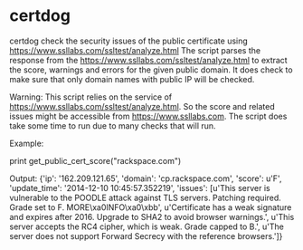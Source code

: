 certdog
=======

certdog check the security issues of the public certificate using https://www.ssllabs.com/ssltest/analyze.html
The script parses the response from the https://www.ssllabs.com/ssltest/analyze.html to extract the score,
warnings and errors for the given public domain. It does check to make sure that only domain names with
public IP will be checked. 

Warning: This script relies on the service of https://www.ssllabs.com/ssltest/analyze.html. So the score and related 
issues might be accessible from https://www.ssllabs.com. 
The script does take some time to run due to many checks that will run. 


Example:

print get_public_cert_score("rackspace.com")


Output:
{'ip': '162.209.121.65', 'domain': 'cp.rackspace.com', 'score': u'F', 'update_time': '2014-12-10 10:45:57.352219', 'issues': [u'This server is vulnerable to the POODLE attack against TLS servers. Patching required. Grade set to F. MORE\xa0INFO\xa0\xbb', u'Certificate has a weak signature and expires after 2016. Upgrade to SHA2 to avoid browser warnings.', u'This server accepts the RC4 cipher, which is weak. Grade capped to B.', u'The server does not support Forward Secrecy with the reference browsers.']}


